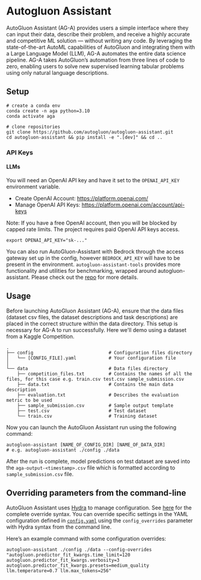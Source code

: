# Autogluon Assistant

AutoGluon Assistant (AG-A) provides users a simple interface where they can input their data, describe their problem, and receive a highly accurate and competitive ML solution — without writing any code. By leveraging the state-of-the-art AutoML capabilities of AutoGluon and integrating them with a Large Language Model (LLM), AG-A automates the entire data science pipeline. AG-A takes AutoGluon’s automation from three lines of code to zero, enabling users to solve new supervised learning tabular problems using only natural language descriptions.

## Setup

```
# create a conda env
conda create -n aga python=3.10
conda activate aga

# clone repositories
git clone https://github.com/autogluon/autogluon-assistant.git
cd autogluon-assistant && pip install -e ".[dev]" && cd ..
```


### API Keys

#### LLMs 
You will need an OpenAI API key and have it set to the `OPENAI_API_KEY` environment variable.
- Create OpenAI Account: https://platform.openai.com/
- Manage OpenAI API Keys: https://platform.openai.com/account/api-keys

Note: If you have a free OpenAI account, then you will be blocked by capped rate limits.
	  The project requires paid OpenAI API keys access.

```
export OPENAI_API_KEY="sk-..."
```

You can also run AutoGluon-Assistant with Bedrock through the access gateway set up in the config, however `BEDROCK_API_KEY` will have to be present in the environment.
`autogluon-assistant-tools` provides more functionality and utilities for benchmarking, wrapped around autogluon-assistant. Please check out the [repo](https://github.com/autogluon/autogluon-assistant-tools/) for more details.


## Usage

Before launching AutoGluon Assistant (AG-A), ensure that the data files (dataset csv files, the dataset descriptions and task descriptions) are placed in the correct structure within the data directory. This setup is necessary for AG-A to run successfully. Here we'll demo using a dataset from a Kaggle Competition.

```
.
├── config                            # Configuration files directory
│   └── [CONFIG_FILE].yaml            # Your configuration file
│
└── data                              # Data files directory
    ├── competition_files.txt         # Contains the names of all the files, for this case e.g. train.csv test.csv sample_submission.csv
    ├── data.txt                      # Contains the main data description
    ├── evaluation.txt                # Describes the evaluation metric to be used
    ├── sample_submission.csv         # Sample output template
    ├── test.csv                      # Test dataset
    └── train.csv                     # Training dataset

```

Now you can launch the AutoGluon Assistant run using the following command:
```
autogluon-assistant [NAME_OF_CONFIG_DIR] [NAME_OF_DATA_DIR]
# e.g. autogluon-assistant ./config ./data
```

After the run is complete, model predictions on test dataset are saved into the `aga-output-<timestamp>.csv` file which is formatted according to `sample_submission.csv` file.

## Overriding parameters from the command-line
AutoGluon Assistant uses [Hydra](https://hydra.cc) to manage configuration. See [here](https://hydra.cc/docs/advanced/override_grammar/basic/) for the complete override syntax.
You can override specific settings in the YAML configuration defined in [`config.yaml`](https://github.com/autogluon/autogluon-assistant/blob/main/config/config.yaml) using
the `config_overrides` parameter with Hydra syntax from the command line.

Here’s an example command with some configuration overrides:
```
autogluon-assistant ./config ./data --config-overrides "autogluon.predictor_fit_kwargs.time_limit=120 autogluon.predictor_fit_kwargs.verbosity=3 autogluon.predictor_fit_kwargs.presets=medium_quality llm.temperature=0.7 llm.max_tokens=256"
```

